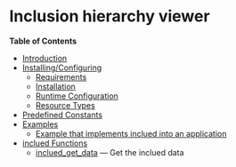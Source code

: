 Inclusion hierarchy viewer
==========================

**Table of Contents**

-   [Introduction](/intro/inclued.html)
-   [Installing/Configuring](/inclued/setup.html)
    -   [Requirements](/inclued/setup.html#Requirements)
    -   [Installation](/inclued/setup.html#Installation)
    -   [Runtime
        Configuration](/inclued/setup.html#Runtime%20Configuration)
    -   [Resource Types](/inclued/setup.html#Resource%20Types)
-   [Predefined Constants](/inclued/constants.html)
-   [Examples](/inclued/examples.html)
    -   [Example that implements inclued into an
        application](/inclued/examples.html#Example%20that%20implements%20inclued%20into%20an%20application)
-   [inclued Functions](/ref/inclued.html)
    -   [inclued\_get\_data](/ref/inclued.html#inclued_get_data) — Get
        the inclued data
